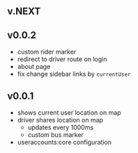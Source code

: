 ## v.NEXT

## v0.0.2

- custom rider marker
- redirect to driver route on login
- about page
- fix change sidebar links by `currentUser`

## v0.0.1

- shows current user location on map
- driver shares location on map
  - updates every 1000ms
  - custom bus marker
- useraccounts:core configuration
